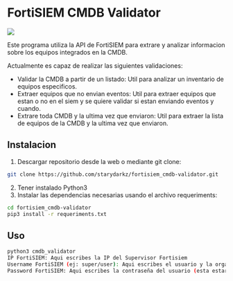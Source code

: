 # FortiSIEM CMDB Validator
![](https://github.com/starydarkz/fortisiem_cmdb-validator/blob/main/portada.png)

Este programa utiliza la API de FortiSIEM para extrare y analizar informacion sobre los equipos integrados en la CMDB.


Actualmente es capaz de realizar las siguientes validaciones:
- Validar la CMDB a partir de un listado: Util para analizar un inventario de equipos especificos.
- Extraer equipos que no envian eventos: Util para extraer equipos que estan o no en el siem y se quiere validar si estan enviando eventos y cuando.
- Extrare toda CMDB y la ultima vez que enviaron: Util para  extraer la lista de equipos de la CMDB y la ultima vez que enviaron.

## Instalacion
1. Descargar repositorio desde la web o mediante git clone:
```bash
git clone https://github.com/starydarkz/fortisiem_cmdb-validator.git
```
2. Tener instalado Python3
3. Instalar las dependencias necesarias usando el archivo requeriments:
```bash
cd fortisiem_cmdb-validator
pip3 install -r requeriments.txt
```

## Uso
```bash
python3 cmdb_validator
IP FortiSIEM: Aqui escribes la IP del Supervisor Fortisiem
Username FortiSIEM (ej: super/user): Aqui escribes el usuario y la organizacion, si no es multitenant siempre va super
Password FortiSIEM: Aqui escribes la contraseña del usuario (esta estara oculta como en linux)
```


